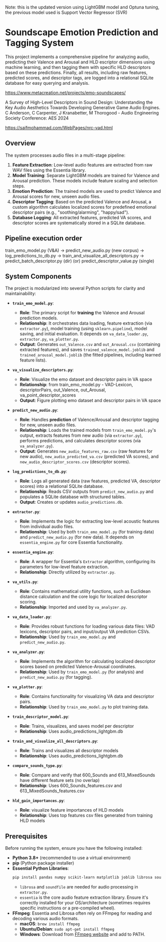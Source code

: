 Note: this is the updated version using LightGBM model and Optuna tuning, the previous model used is
Support Vector Regressor (SVR)

# Soundscape Emotion Prediction and Tagging System

This project implements a comprehensive pipeline for analyzing audio, predicting their Valence and Arousal and HLD escriptor dimensions using machine learning, and then tagging them with specific HLD descriptors based on these predictions. Finally, all results, including raw features, predicted scores, and descriptor tags, are logged into a relational SQLite database for easy querying and analysis.

https://www.metacreation.net/projects/emo-soundscapes/

A Survey of High-Level Descriptors in Sound Design: Understanding the Key Audio Aesthetics Towards Developing Generative Game Audio Engines. C Anderson, C Carpenter, J Kranabetter, M Thorogood - Audio Engineering Society Conference: AES 2024

https://saifmohammad.com/WebPages/nrc-vad.html

## Overview

The system processes audio files in a multi-stage pipeline:

1.  **Feature Extraction**: Low-level audio features are extracted from raw WAV files using the Essentia library.
2.  **Model Training**: Separate LightGBM models are trained for Valence and Arousal prediction. These models include feature scaling and selection steps.
3.  **Emotion Prediction**: The trained models are used to predict Valence and Arousal scores for new, unseen audio files.
4.  **Descriptor Tagging**: Based on the predicted Valence and Arousal, a custom algorithm calculates localized scores for predefined emotional descriptor pairs (e.g., "soothing/alarming", "happy/sad").
5.  **Database Logging**: All extracted features, predicted VA scores, and descriptor scores are systematically stored in a SQLite database.

## Pipeline execution order

train_emo_model.py (V&A) -> predict_new_audio.py (new corpus) -> log_predictions_to_db.py -> train_and_visualize_all_descriptors.py -> predict_batch_descriptor.py (dir) (or) predict_descriptor_value.py (single)

## System Components

The project is modularized into several Python scripts for clarity and maintainability:

- **`train_emo_model.py`**:

  - **Role**: The primary script for **training** the Valence and Arousal prediction models.
  - **Relationship**: It orchestrates data loading, feature extraction (via `extractor.py`), model training (using `sklearn.pipeline`), model saving, and initial evaluation. It depends on `va_data_loader.py`, `extractor.py`, `va_plotter.py`.
  - **Output**: Generates `out_Valence.csv` and `out_Arousal.csv` (containing extracted features), and saves `trained_valence_model.joblib` and `trained_arousal_model.joblib` (the fitted pipelines, including learned feature lists).

- **`va_visualize_descriptors.py`**:

  - **Role**: Visualize the emo dataset and descriptor pairs in VA space
  - **Relationship**: from train_emo_model.py - VAD-Lexicon, descriptorPairs, out_Valence, out_Arousal, va_point_descriptor_scores
  - **Output**: Figure plotting emo dataset and descriptor pairs in VA space

- **`predict_new_audio.py`**:

  - **Role**: Handles **prediction** of Valence/Arousal and descriptor tagging for new, unseen audio files.
  - **Relationship**: Loads the trained models from `train_emo_model.py`'s output, extracts features from new audio (via `extractor.py`), performs predictions, and calculates descriptor scores (via `va_analyzer.py`).
  - **Output**: Generates `new_audio_features_raw.csv` (raw features for new audio), `new_audio_predicted_va.csv` (predicted VA scores), and `new_audio_descriptor_scores.csv` (descriptor scores).

- **`log_predictions_to_db.py`**:

  - **Role**: Logs all generated data (raw features, predicted VA, descriptor scores) into a relational SQLite database.
  - **Relationship**: Reads CSV outputs from `predict_new_audio.py` and populates a SQLite database with structured tables.
  - **Output**: Creates or updates `audio_predictions.db`.

- **`extractor.py`**:

  - **Role**: Implements the logic for extracting low-level acoustic features from individual audio files.
  - **Relationship**: Used by both `train_emo_model.py` (for training data) and `predict_new_audio.py` (for new data). It depends on `essentia_engine.py` for core Essentia functionality.

- **`essentia_engine.py`**:

  - **Role**: A wrapper for Essentia's `Extractor` algorithm, configuring its parameters for low-level feature extraction.
  - **Relationship**: Directly utilized by `extractor.py`.

- **`va_utils.py`**:

  - **Role**: Contains mathematical utility functions, such as Euclidean distance calculation and the core logic for localized descriptor scoring.
  - **Relationship**: Imported and used by `va_analyzer.py`.

- **`va_data_loader.py`**:

  - **Role**: Provides robust functions for loading various data files: VAD lexicons, descriptor pairs, and input/output VA prediction CSVs.
  - **Relationship**: Used by `train_emo_model.py` and `predict_new_audio.py`.

- **`va_analyzer.py`**:

  - **Role**: Implements the algorithm for calculating localized descriptor scores based on predicted Valence-Arousal coordinates.
  - **Relationship**: Used by `train_emo_model.py` (for analysis) and `predict_new_audio.py` (for tagging).

- **`va_plotter.py`**:

  - **Role**: Contains functionality for visualizing VA data and descriptor pairs.
  - **Relationship**: Used by `train_emo_model.py` to plot training data.

- **`train_descriptor_model.py`**:

  - **Role**: Trains, visualizes, and saves model per descriptor
  - **Relationship**: Uses audio_predictions_lightgbm.db

- **`train_and_visualize_all_descriptors.py`**:

  - **Role**: Trains and visualizes all descriptor models
  - **Relationship**: Uses audio_predictions_lightgbm.db

- **`compare_sounds_type.py`**:

  - **Role**: Compare and verify that 600_Sounds and 613_MixedSounds have different feature sets (no overlap)
  - **Relationship**: Uses 600_Sounds_features.csv and 613_MixedSounds_features.csv

- **`hld_gain_importances.py`**:
  - **Role**: visualize feature importances of HLD models
  - **Relationship**: Uses top features csv files generated from training HLD models

## Prerequisites

Before running the system, ensure you have the following installed:

- **Python 3.8+** (recommended to use a virtual environment)
- **pip** (Python package installer)
- **Essential Python Libraries**:
  ```bash
  pip install pandas numpy scikit-learn matplotlib joblib librosa soundfile essentia optuna lightgbm seaboarn
  ```
  - `librosa` and `soundfile` are needed for audio processing in `extractor.py`.
  - `essentia` is the core audio feature extraction library. Ensure it's correctly installed for your OS/architecture (sometimes requires specific instructions or a pre-compiled wheel).
- **FFmpeg**: Essentia and Librosa often rely on FFmpeg for reading and decoding various audio formats.
  - **macOS**: `brew install ffmpeg`
  - **Ubuntu/Debian**: `sudo apt-get install ffmpeg`
  - **Windows**: Download from [FFmpeg website](https://ffmpeg.org/download.html) and add to PATH.
